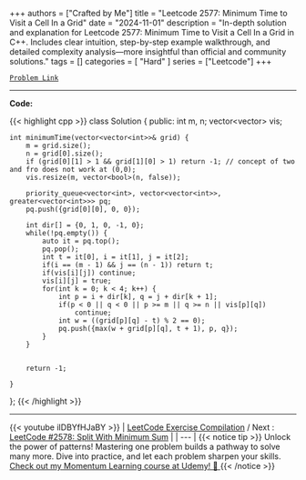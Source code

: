 
+++
authors = ["Crafted by Me"]
title = "Leetcode 2577: Minimum Time to Visit a Cell In a Grid"
date = "2024-11-01"
description = "In-depth solution and explanation for Leetcode 2577: Minimum Time to Visit a Cell In a Grid in C++. Includes clear intuition, step-by-step example walkthrough, and detailed complexity analysis—more insightful than official and community solutions."
tags = []
categories = [
    "Hard"
]
series = ["Leetcode"]
+++



[`Problem Link`](https://leetcode.com/problems/minimum-time-to-visit-a-cell-in-a-grid/description/)

---

**Code:**

{{< highlight cpp >}}
class Solution {
public:
    int m, n;
    vector<vector<bool>> vis;
    
    int minimumTime(vector<vector<int>>& grid) {
        m = grid.size();
        n = grid[0].size();
        if (grid[0][1] > 1 && grid[1][0] > 1) return -1; // concept of two and fro does not work at (0,0);
        vis.resize(m, vector<bool>(n, false));
                
        priority_queue<vector<int>, vector<vector<int>>, greater<vector<int>>> pq;
        pq.push({grid[0][0], 0, 0});
        
        int dir[] = {0, 1, 0, -1, 0};
        while(!pq.empty()) {
            auto it = pq.top();
            pq.pop();
            int t = it[0], i = it[1], j = it[2];
            if(i == (m - 1) && j == (n - 1)) return t;
            if(vis[i][j]) continue;
            vis[i][j] = true;
            for(int k = 0; k < 4; k++) {
                int p = i + dir[k], q = j + dir[k + 1];
                if(p < 0 || q < 0 || p >= m || q >= n || vis[p][q])
                    continue;
                int w = ((grid[p][q] - t) % 2 == 0);
                pq.push({max(w + grid[p][q], t + 1), p, q});
            }
        }
        
        
        return -1;
        
    }
};
{{< /highlight >}}


---
{{< youtube iIDBYfHJaBY >}}
| [LeetCode Exercise Compilation](https://grid47.xyz/leetcode/) / Next : [LeetCode #2578: Split With Minimum Sum](https://grid47.xyz/posts/leetcode_2578) |
| --- |
{{< notice tip >}}
Unlock the power of patterns! Mastering one problem builds a pathway to solve many more. Dive into practice, and let each problem sharpen your skills. [Check out my Momentum Learning course at Udemy! 🚀 ](https://www.udemy.com/course/algorithms-and-data-structures-in-cpp/)
{{< /notice >}}

